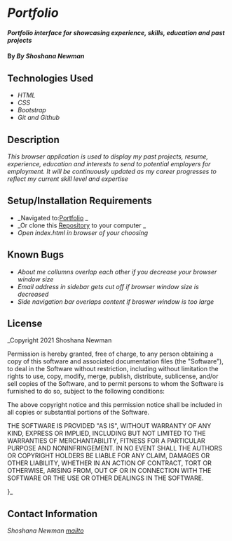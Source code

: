 # _Portfolio_

#### _Portfolio interface for showcasing experience, skills, education and past projects_

#### By _**By Shoshana Newman**_

## Technologies Used

* _HTML_
* _CSS_
* _Bootstrap_
* _Git and Github_

## Description

_This browser application is used to display my past projects, resume, experience, education and interests to send to potential employers for employment. It will be continuously updated as my career progresses to reflect my current skill level and expertise_

## Setup/Installation Requirements

* _Navigated to:[Portfolio](https://shonewman.github.io/Portfolio "Portfolio") _
* _Or clone this [Repository](https://github.com/ShoNewman/Portfolio.git) to your computer _
* _Open index.html in browser of your choosing_

## Known Bugs

* _About me collumns overlap each other if you decrease your browser window size_
* _Email address in sidebar gets cut off if browser window size is decreased_
* _Side navigation bar overlaps content if broswer window is too large_

## License

_Copyright 2021 Shoshana Newman

Permission is hereby granted, free of charge, to any person obtaining a copy of this software and associated documentation files (the "Software"), to deal in the Software without restriction, including without limitation the rights to use, copy, modify, merge, publish, distribute, sublicense, and/or sell copies of the Software, and to permit persons to whom the Software is furnished to do so, subject to the following conditions:

The above copyright notice and this permission notice shall be included in all copies or substantial portions of the Software.

THE SOFTWARE IS PROVIDED "AS IS", WITHOUT WARRANTY OF ANY KIND, EXPRESS OR IMPLIED, INCLUDING BUT NOT LIMITED TO THE WARRANTIES OF MERCHANTABILITY, FITNESS FOR A PARTICULAR PURPOSE AND NONINFRINGEMENT. IN NO EVENT SHALL THE AUTHORS OR COPYRIGHT HOLDERS BE LIABLE FOR ANY CLAIM, DAMAGES OR OTHER LIABILITY, WHETHER IN AN ACTION OF CONTRACT, TORT OR OTHERWISE, ARISING FROM, OUT OF OR IN CONNECTION WITH THE SOFTWARE OR THE USE OR OTHER DEALINGS IN THE SOFTWARE.

}_

## Contact Information

_Shoshana Newman [mailto](mailto:sho.newman@gmail.com)_
